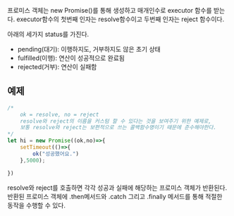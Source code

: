 프로미스 객체는 new Promise()를 통해 생성하고 매개인수로 executor 함수를 받는다.
executor함수의 첫번째 인자는 resolve함수이고 두번째 인자는 reject 함수이다.

아래의 세가지 status를 가진다.
- pending(대기): 이행하지도, 거부하지도 않은 초기 상태
- fulfilled(이행): 연산이 성공적으로 완료됨
- rejected(거부): 연산이 실패함
## 예제
```js
/*
	ok = resolve, no = reject
	resolve와 reject의 이름을 커스텀 할 수 있다는 것을 보여주기 위한 예제로,
	보통 resolve와 reject는 보편적으로 쓰는 콜백함수명이기 때문에 준수해야한다.
*/
let hi = new Promise((ok,no)=>{
	setTimeout(()=>{
		ok("성공했어요.")
	},5000);

}) 


```

resolve와 reject를 호출하면 각각 성공과 실패에 해당하는 프로미스 객체가 반환된다.
반환된 프로미스 객체에 .then메서드와 .catch 그리고 .finally 메서드를 통해 적절한 동작을 수행할 수 있다.
